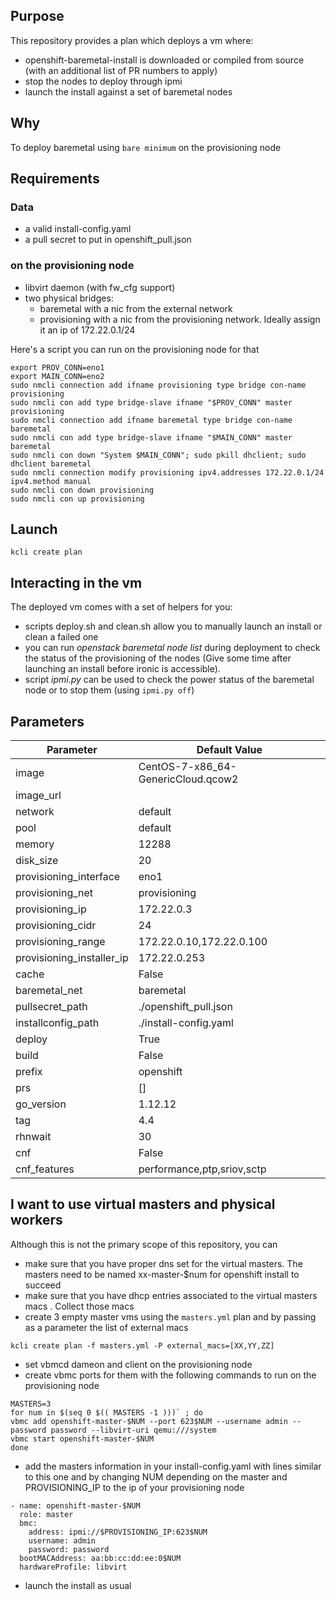 ## Purpose

This repository provides a plan which deploys a vm where:
- openshift-baremetal-install is downloaded or compiled from source (with an additional list of PR numbers to apply)
- stop the nodes to deploy through ipmi
- launch the install against a set of baremetal nodes

## Why

To deploy baremetal using `bare minimum` on the provisioning node

## Requirements

### Data

- a valid install-config.yaml 
- a pull secret to put in openshift_pull.json

### on the provisioning node

- libvirt daemon (with fw_cfg support)
- two physical bridges:
    - baremetal with a nic from the external network
    - provisioning with a nic from the provisioning network. Ideally assign it an ip of 172.22.0.1/24

Here's a script you can run on the provisioning node for that

```
export PROV_CONN=eno1
export MAIN_CONN=eno2
sudo nmcli connection add ifname provisioning type bridge con-name provisioning
sudo nmcli con add type bridge-slave ifname "$PROV_CONN" master provisioning
sudo nmcli connection add ifname baremetal type bridge con-name baremetal
sudo nmcli con add type bridge-slave ifname "$MAIN_CONN" master baremetal
sudo nmcli con down "System $MAIN_CONN"; sudo pkill dhclient; sudo dhclient baremetal
sudo nmcli connection modify provisioning ipv4.addresses 172.22.0.1/24 ipv4.method manual
sudo nmcli con down provisioning
sudo nmcli con up provisioning
```

## Launch

```
kcli create plan
```

## Interacting in the vm

The deployed vm comes with a set of helpers for you:
- scripts deploy.sh and clean.sh allow you to manually launch an install or clean a failed one
- you can run *openstack baremetal node list* during deployment to check the status of the provisioning of the nodes (Give some time after launching an install before ironic is accessible).
- script *ipmi.py* can be used to check the power status of the baremetal node or to stop them (using `ipmi.py off`)

## Parameters

|Parameter                 |Default Value                      |
|--------------------------|-----------------------------------|
|image                     |CentOS-7-x86_64-GenericCloud.qcow2 |
|image_url                 |                                   |
|network                   |default                            |
|pool                      |default                            |
|memory                    | 12288                             |
|disk_size                 | 20                                |
|provisioning_interface    |eno1                               |
|provisioning_net          |provisioning                       |
|provisioning_ip           |172.22.0.3                         |
|provisioning_cidr         |24                                 |
|provisioning_range        | 172.22.0.10,172.22.0.100          |
|provisioning_installer_ip |172.22.0.253                       |
|cache                     |False                              |
|baremetal_net             |baremetal                          |
|pullsecret_path           | ./openshift_pull.json             |
|installconfig_path        | ./install-config.yaml             |
|deploy                    |True                               |
|build                     |False                              |
|prefix                    |openshift                          |
|prs                       |[]                                 |
|go_version                |1.12.12                            |
|tag                       |4.4                                |
|rhnwait                   |30                                 |
|cnf                       |False                              |
|cnf_features              |performance,ptp,sriov,sctp         |

## I want to use virtual masters and physical workers

Although this is not the primary scope of this repository, you can

- make sure that you have proper dns set for the virtual masters. The masters need to be named xx-master-$num for openshift install to succeed
- make sure that you have dhcp entries associated to the virtual masters macs . Collect those macs
- create 3 empty master vms using the `masters.yml` plan and by passing as a parameter the list of external macs
 
 `kcli create plan -f masters.yml -P external_macs=[XX,YY,ZZ]`
- set vbmcd dameon and client on the provisioning node
- create vbmc ports for them with the following commands to run on the provisioning node
```
MASTERS=3
for num in $(seq 0 $(( MASTERS -1 )))` ; do
vbmc add openshift-master-$NUM --port 623$NUM --username admin --password password --libvirt-uri qemu:///system
vbmc start openshift-master-$NUM
done
```

- add the masters information in your install-config.yaml with lines similar to this one and by changing NUM depending on the master and PROVISIONING_IP to the ip of your provisioning node

```
- name: openshift-master-$NUM
  role: master
  bmc:
    address: ipmi://$PROVISIONING_IP:623$NUM
    username: admin
    password: password
  bootMACAddress: aa:bb:cc:dd:ee:0$NUM
  hardwareProfile: libvirt
```

- launch the install as usual
